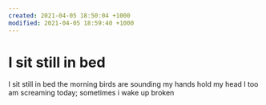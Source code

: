 ```yaml
---
created: 2021-04-05 18:50:04 +1000
modified: 2021-04-05 18:59:40 +1000
---
```


# I sit still in bed

I sit still in bed
the morning birds are sounding
my hands hold my head
I too am screaming today;
sometimes i wake up broken
